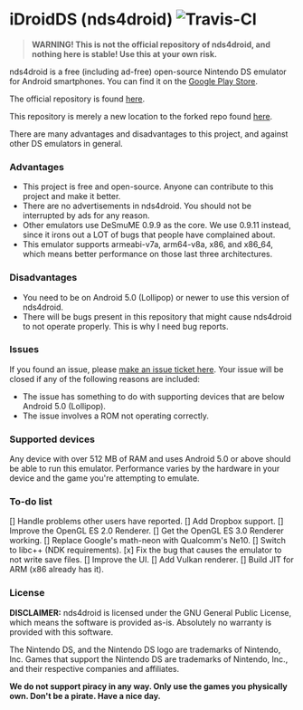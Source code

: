 # iDroidDS (nds4droid) ![Travis-CI](https://travis-ci.org/tangalbert919/iDroidDS.svg?branch=master)

>**WARNING! This is not the official repository of nds4droid, and nothing here is stable! Use this at your own risk.**

nds4droid is a free (including ad-free) open-source Nintendo DS emulator for Android smartphones.
You can find it on the [Google Play Store](https://play.google.com/store/apps/details?id=com.opendoorstudios.ds4droid&hl=en).

The official repository is found [here](https://github.com/jquesnelle/nds4droid).

This repository is merely a new location to the forked repo found [here](https://github.com/tangalbert919/nds4droid).

There are many advantages and disadvantages to this project, and against other DS emulators in general.


### Advantages

* This project is free and open-source. Anyone can contribute to this project and make it better.
* There are no advertisements in nds4droid. You should not be interrupted by ads for any reason.
* Other emulators use DeSmuME 0.9.9 as the core. We use 0.9.11 instead, since it irons out a LOT of bugs that people have complained about.
* This emulator supports armeabi-v7a, arm64-v8a, x86, and x86_64, which means better performance on those last three architectures.


### Disadvantages

* You need to be on Android 5.0 (Lollipop) or newer to use this version of nds4droid.
* There will be bugs present in this repository that might cause nds4droid to not operate properly. This is why I need bug reports.


### Issues

If you found an issue, please [make an issue ticket here](https://github.com/tangalbert919/iDroidDS/issues/new).
Your issue will be closed if any of the following reasons are included:
* The issue has something to do with supporting devices that are below Android 5.0 (Lollipop).
* The issue involves a ROM not operating correctly.


### Supported devices

Any device with over 512 MB of RAM and uses Android 5.0 or above should be able to run this emulator.
Performance varies by the hardware in your device and the game you're attempting to emulate.


### To-do list

[] Handle problems other users have reported.
[] Add Dropbox support.
[] Improve the OpenGL ES 2.0 Renderer.
[] Get the OpenGL ES 3.0 Renderer working.
[] Replace Google's math-neon with Qualcomm's Ne10.
[] Switch to libc++ (NDK requirements).
[x] Fix the bug that causes the emulator to not write save files.
[] Improve the UI.
[] Add Vulkan renderer.
[] Build JIT for ARM (x86 already has it).

### License
**DISCLAIMER:** nds4droid is licensed under the GNU General Public License, which means the software is provided as-is. Absolutely no warranty is provided with this software.

The Nintendo DS, and the Nintendo DS logo are trademarks of Nintendo, Inc. Games that support the Nintendo DS are trademarks of Nintendo, Inc., and their respective companies and affiliates.

**We do not support piracy in any way. Only use the games you physically own. Don't be a pirate. Have a nice day.**
